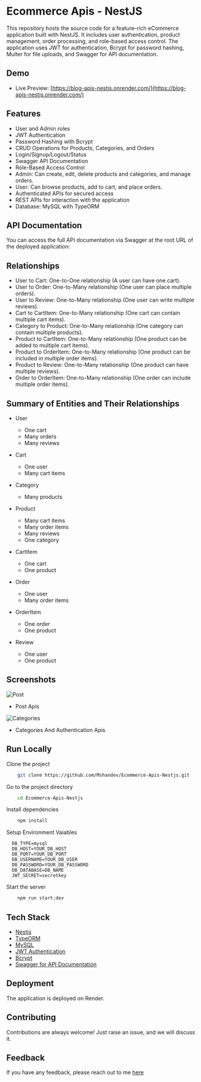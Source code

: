 # Ecommerce Apis - NestJS

This repository hosts the source code for a feature-rich eCommerce application built with NestJS. It includes user authentication, product management, order processing, and role-based access control. The application uses JWT for authentication, Bcrypt for password hashing, Multer for file uploads, and Swagger for API documentation.

## Demo

- Live Preview: [https://blog-apis-nestjs.onrender.com/](https://blog-apis-nestjs.onrender.com/)

## Features

- User and Admin roles
- JWT Authentication
- Password Hashing with Bcrypt
- CRUD Operations for Products, Categories, and Orders
- Login/Signup/Logout/Status
- Swagger API Documentation
- Role-Based Access Control
- Admin: Can create, edit, delete products and categories, and manage orders.
- User: Can browse products, add to cart, and place orders.
- Authenticated APIs for secured access
- REST APIs for interaction with the application
- Database: MySQL with TypeORM

## API Documentation
You can access the full API documentation via Swagger at the root URL of the deployed application:

## Relationships
- User to Cart: One-to-One relationship (A user can have one cart).
- User to Order: One-to-Many relationship (One user can place multiple orders).
- User to Review: One-to-Many relationship (One user can write multiple reviews).
- Cart to CartItem: One-to-Many relationship (One cart can contain multiple cart items).
- Category to Product: One-to-Many relationship (One category can contain multiple products).
- Product to CartItem: One-to-Many relationship (One product can be added to multiple cart items).
- Product to OrderItem: One-to-Many relationship (One product can be included in multiple order items).
- Product to Review: One-to-Many relationship (One product can have multiple reviews).
- Order to OrderItem: One-to-Many relationship (One order can include multiple order items).

## Summary of Entities and Their Relationships
- User
  - One cart
  - Many orders
  - Many reviews

- Cart
  - One user
  - Many cart items

- Category
  - Many products

- Product
  - Many cart items
  - Many order items
  - Many reviews
  - One category

- CartItem
  - One cart
  - One product

- Order
  - One user
  - Many order items

- OrderItem
  - One order
  - One product

- Review
  - One user
  - One product

## Screenshots

![Post](https://i.ibb.co/LnLC9v2/blog-apis-1.png)
- Post Apis

![Categories](https://i.ibb.co/yY9hB5R/blog-apis-2.png)
- Categories And Authentication Apis

## Run Locally

Clone the project

```bash
    git clone https://github.com/Mshandev/Ecommerce-Apis-Nestjs.git
```
Go to the project directory

```bash
    cd Ecommerce-Apis-Nestjs
```
Install dependencies

```bash
    npm install
```

Setup Environment Vaiables

```Make .env file and store environment Variables
  DB_TYPE=mysql
  DB_HOST=YOUR_DB_HOST
  DB_PORT=YOUR_DB_PORT
  DB_USERNAME=YOUR_DB_USER
  DB_PASSWORD=YOUR_DB_PASSWORD
  DB_DATABASE=DB_NAME
  JWT_SECRET=secretkey

 ```

Start the server

```bash
    npm run start:dev
```

## Tech Stack
* [Nestjs](https://nestjs.com/)
* [TypeORM](https://typeorm.io/)
* [MySQL](https://www.mysql.com/)
* [JWT Authentication](https://jwt.io/introduction)
* [Bcrypt](https://www.npmjs.com/package/bcrypt)
* [Swagger for API Documentation](https://swagger.io/)

## Deployment

The application is deployed on Render.

## Contributing

Contributions are always welcome!
Just raise an issue, and we will discuss it.

## Feedback

If you have any feedback, please reach out to me [here](https://www.linkedin.com/in/muhammad-shan-full-stack-developer/)
